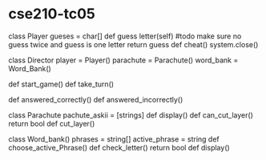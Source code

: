 # cse210-tc05




class Player
  gueses = char[]
  def guess letter(self)
    #todo make sure no guess twice and guess is one letter
    return guess
   def cheat()
      system.close()
      
class Director
  player = Player()
  parachute = Parachute()
  word_bank = Word_Bank()
 
 def start_game()
 def take_turn()

 def answered_correctly()
 def answered_incorrectly()

class Parachute
 pachute_askii = [strings]
 def display()
 def can_cut_layer()
  return bool
 def cut_layer()
 
class Word_bank()
  phrases = string[]
  active_phrase = string
  def choose_active_Phrase()
  def check_letter()
  return bool
  def display()
